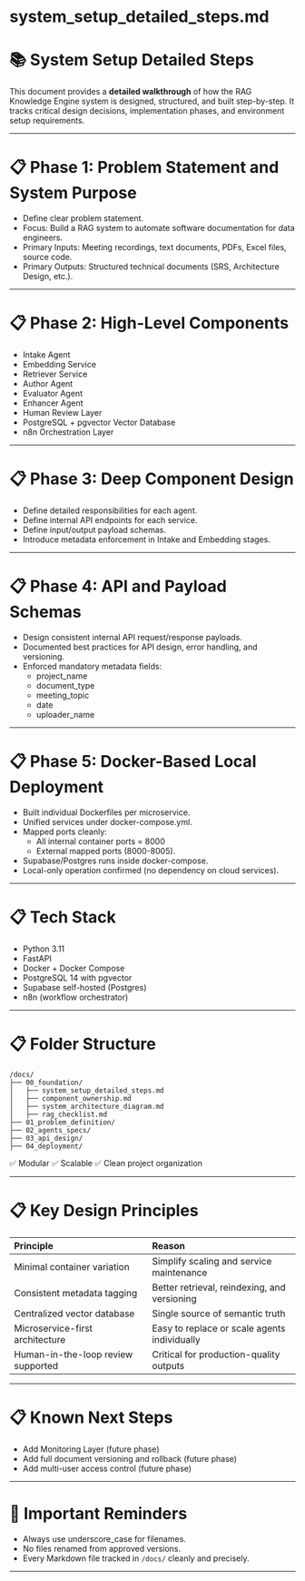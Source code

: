 # system_setup_detailed_steps.md

# 📚 System Setup Detailed Steps

This document provides a **detailed walkthrough** of how the RAG Knowledge Engine system is designed, structured, and built step-by-step. It tracks critical design decisions, implementation phases, and environment setup requirements.

---

# 📋 Phase 1: Problem Statement and System Purpose

- Define clear problem statement.
- Focus: Build a RAG system to automate software documentation for data engineers.
- Primary Inputs: Meeting recordings, text documents, PDFs, Excel files, source code.
- Primary Outputs: Structured technical documents (SRS, Architecture Design, etc.).

---

# 📋 Phase 2: High-Level Components

- Intake Agent
- Embedding Service
- Retriever Service
- Author Agent
- Evaluator Agent
- Enhancer Agent
- Human Review Layer
- PostgreSQL + pgvector Vector Database
- n8n Orchestration Layer

---

# 📋 Phase 3: Deep Component Design

- Define detailed responsibilities for each agent.
- Define internal API endpoints for each service.
- Define input/output payload schemas.
- Introduce metadata enforcement in Intake and Embedding stages.

---

# 📋 Phase 4: API and Payload Schemas

- Design consistent internal API request/response payloads.
- Documented best practices for API design, error handling, and versioning.
- Enforced mandatory metadata fields:
  - project_name
  - document_type
  - meeting_topic
  - date
  - uploader_name

---

# 📋 Phase 5: Docker-Based Local Deployment

- Built individual Dockerfiles per microservice.
- Unified services under docker-compose.yml.
- Mapped ports cleanly:
  - All internal container ports = 8000
  - External mapped ports (8000-8005).
- Supabase/Postgres runs inside docker-compose.
- Local-only operation confirmed (no dependency on cloud services).

---

# 📋 Tech Stack

- Python 3.11
- FastAPI
- Docker + Docker Compose
- PostgreSQL 14 with pgvector
- Supabase self-hosted (Postgres)
- n8n (workflow orchestrator)

---

# 📋 Folder Structure

```plaintext
/docs/
├── 00_foundation/
│   ├── system_setup_detailed_steps.md
│   ├── component_ownership.md
│   ├── system_architecture_diagram.md
│   ├── rag_checklist.md
├── 01_problem_definition/
├── 02_agents_specs/
├── 03_api_design/
├── 04_deployment/
```

✅ Modular
✅ Scalable
✅ Clean project organization

---

# 📋 Key Design Principles

| Principle | Reason |
|:----------|:-------|
| Minimal container variation | Simplify scaling and service maintenance |
| Consistent metadata tagging | Better retrieval, reindexing, and versioning |
| Centralized vector database | Single source of semantic truth |
| Microservice-first architecture | Easy to replace or scale agents individually |
| Human-in-the-loop review supported | Critical for production-quality outputs |

---

# 📋 Known Next Steps

- Add Monitoring Layer (future phase)
- Add full document versioning and rollback (future phase)
- Add multi-user access control (future phase)

---

# 📢 Important Reminders

- Always use underscore_case for filenames.
- No files renamed from approved versions.
- Every Markdown file tracked in `/docs/` cleanly and precisely.

---

